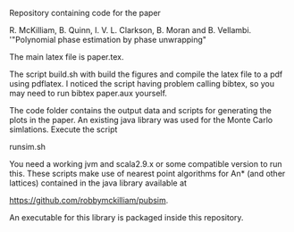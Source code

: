 Repository containing code for the paper 

R. McKilliam, B. Quinn, I. V. L. Clarkson, B. Moran and B. Vellambi. '"Polynomial phase estimation by phase unwrapping"

The main latex file is paper.tex.

The script build.sh with build the figures and compile the latex file to a pdf using pdflatex.  I noticed the script having problem calling bibtex, so you may need to run bibtex paper.aux yourself.

The code folder contains the output data and scripts for generating the plots in the paper.  An existing java library was used for the Monte Carlo simlations.  Execute the script 

runsim.sh 

You need a working jvm and scala2.9.x or some compatible version to run this.  These scripts make use of nearest point algorithms for An* (and other lattices) contained in the java library available at 

https://github.com/robbymckilliam/pubsim.  

An executable for this library is packaged inside this repository.
